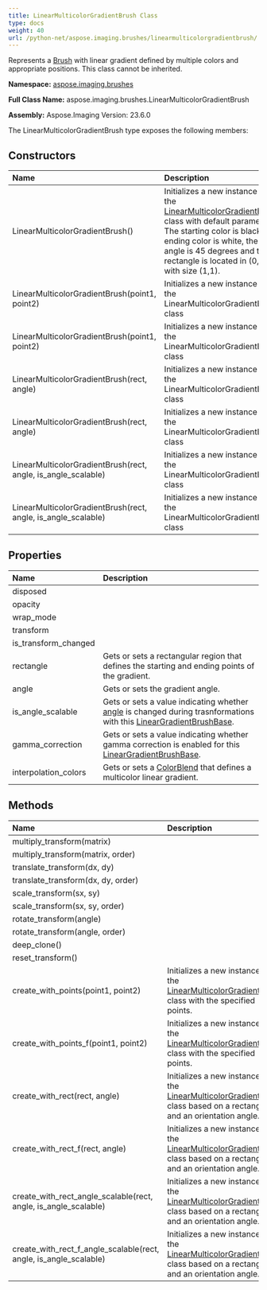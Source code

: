 ```yaml
---
title: LinearMulticolorGradientBrush Class
type: docs
weight: 40
url: /python-net/aspose.imaging.brushes/linearmulticolorgradientbrush/
---
```


Represents a [Brush](/imaging/python-net/aspose.imaging/brush/) with linear gradient defined by multiple colors and appropriate positions. This class cannot be inherited.

**Namespace:** [aspose.imaging.brushes](/imaging/python-net/aspose.imaging.brushes/)

**Full Class Name:** aspose.imaging.brushes.LinearMulticolorGradientBrush

**Assembly:**  Aspose.Imaging Version: 23.6.0

The LinearMulticolorGradientBrush type exposes the following members:
## **Constructors**
|**Name**|**Description**|
| :- | :- |
|LinearMulticolorGradientBrush()|Initializes a new instance of the [LinearMulticolorGradientBrush](/imaging/python-net/aspose.imaging.brushes/linearmulticolorgradientbrush/) class with default parameters.<br/>            The starting color is black, the ending color is white, the angle is 45 degrees and the rectangle is located in (0,0) with size (1,1).|
|LinearMulticolorGradientBrush(point1, point2)|Initializes a new instance of the LinearMulticolorGradientBrush class|
|LinearMulticolorGradientBrush(point1, point2)|Initializes a new instance of the LinearMulticolorGradientBrush class|
|LinearMulticolorGradientBrush(rect, angle)|Initializes a new instance of the LinearMulticolorGradientBrush class|
|LinearMulticolorGradientBrush(rect, angle)|Initializes a new instance of the LinearMulticolorGradientBrush class|
|LinearMulticolorGradientBrush(rect, angle, is_angle_scalable)|Initializes a new instance of the LinearMulticolorGradientBrush class|
|LinearMulticolorGradientBrush(rect, angle, is_angle_scalable)|Initializes a new instance of the LinearMulticolorGradientBrush class|
## **Properties**
|**Name**|**Description**|
| :- | :- |
|disposed|  |
|opacity|  |
|wrap_mode|  |
|transform|  |
|is_transform_changed|  |
|rectangle|Gets or sets a rectangular region that defines the starting and ending points of the gradient.|
|angle|Gets or sets the gradient angle.|
|is_angle_scalable|Gets or sets a value indicating whether [angle](/imaging/python-net/aspose.imaging.brushes/lineargradientbrushbase/) is changed during trasnformations with this [LinearGradientBrushBase](/imaging/python-net/aspose.imaging.brushes/lineargradientbrushbase/).|
|gamma_correction|Gets or sets a value indicating whether gamma correction is enabled for this [LinearGradientBrushBase](/imaging/python-net/aspose.imaging.brushes/lineargradientbrushbase/).|
|interpolation_colors|Gets or sets a [ColorBlend](/imaging/python-net/aspose.imaging/colorblend/) that defines a multicolor linear gradient.|
## **Methods**
|**Name**|**Description**|
| :- | :- |
|multiply_transform(matrix)|  |
|multiply_transform(matrix, order)|  |
|translate_transform(dx, dy)|  |
|translate_transform(dx, dy, order)|  |
|scale_transform(sx, sy)|  |
|scale_transform(sx, sy, order)|  |
|rotate_transform(angle)|  |
|rotate_transform(angle, order)|  |
|deep_clone()|  |
|reset_transform()|  |
|create_with_points(point1, point2)|Initializes a new instance of the [LinearMulticolorGradientBrush](/imaging/python-net/aspose.imaging.brushes/linearmulticolorgradientbrush/) class with the specified points.|
|create_with_points_f(point1, point2)|Initializes a new instance of the [LinearMulticolorGradientBrush](/imaging/python-net/aspose.imaging.brushes/linearmulticolorgradientbrush/) class with the specified points.|
|create_with_rect(rect, angle)|Initializes a new instance of the [LinearMulticolorGradientBrush](/imaging/python-net/aspose.imaging.brushes/linearmulticolorgradientbrush/) class based on a rectangle and an orientation angle.|
|create_with_rect_f(rect, angle)|Initializes a new instance of the [LinearMulticolorGradientBrush](/imaging/python-net/aspose.imaging.brushes/linearmulticolorgradientbrush/) class based on a rectangle and an orientation angle.|
|create_with_rect_angle_scalable(rect, angle, is_angle_scalable)|Initializes a new instance of the [LinearMulticolorGradientBrush](/imaging/python-net/aspose.imaging.brushes/linearmulticolorgradientbrush/) class based on a rectangle and an orientation angle.|
|create_with_rect_f_angle_scalable(rect, angle, is_angle_scalable)|Initializes a new instance of the [LinearMulticolorGradientBrush](/imaging/python-net/aspose.imaging.brushes/linearmulticolorgradientbrush/) class based on a rectangle and an orientation angle.|
